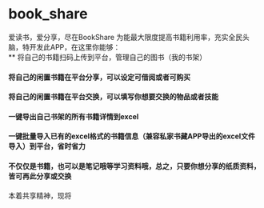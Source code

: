 # book_share
爱读书，爱分享，尽在BookShare
为能最大限度提高书籍利用率，充实全民头脑，特开发此APP，在这里你能够：  
** 将自己的书籍扫码上传到平台，管理自己的图书（我的书架）
#### 将自己的闲置书籍在平台分享，可以设定可借阅或者可购买
#### 将自己的闲置书籍在平台交换，可以填写你想要交换的物品或者技能
#### 一键导出自己书架的所有书籍详情到excel
#### 一键批量导入已有的excel格式的书籍信息（兼容私家书藏APP导出的excel文件导入）到平台，省时省力
#### 
#### 不仅仅是书籍，也可以是笔记哦等学习资料哦，总之，只要你想分享的纸质资料，皆可再此分享或交换
本着共享精神，现将
